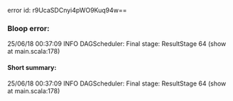 error id: r9UcaSDCnyi4pWO9Kuq94w==
### Bloop error:

25/06/18 00:37:09 INFO DAGScheduler: Final stage: ResultStage 64 (show at main.scala:178)
#### Short summary: 

25/06/18 00:37:09 INFO DAGScheduler: Final stage: ResultStage 64 (show at main.scala:178)